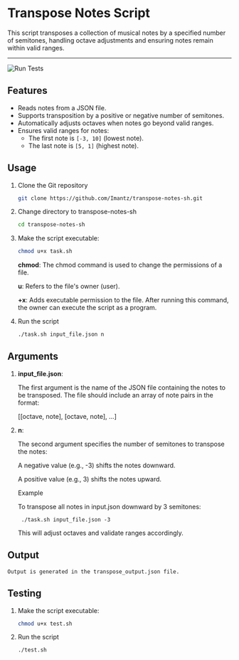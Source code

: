 # Transpose Notes Script

This script transposes a collection of musical notes by a specified number of
semitones, handling octave adjustments and ensuring notes remain within valid
ranges.

---
![Run Tests](https://github.com/Imantz/transpose-notes-sh/actions/workflows/test.yml/badge.svg)

## Features

- Reads notes from a JSON file.
- Supports transposition by a positive or negative number of semitones.
- Automatically adjusts octaves when notes go beyond valid ranges.
- Ensures valid ranges for notes:
  - The first note is `[-3, 10]` (lowest note).
  - The last note is `[5, 1]` (highest note).

## Usage
1. Clone the Git repository
    ```bash
    git clone https://github.com/Imantz/transpose-notes-sh.git
    ```
2. Change directory to transpose-notes-sh 
    ```bash
    cd transpose-notes-sh
    ```
3. Make the script executable:
   ```bash
   chmod u+x task.sh
   ```

    **chmod**: The chmod command is used to change the permissions of a file.

    **u**: Refers to the file's owner (user).

    **+x**: Adds executable permission to the file. After running this command, the owner can execute the script as a program.

4. Run the script
   ```bash
   ./task.sh input_file.json n
   ```

## Arguments

1. **input_file.json**:

    The first argument is the name of the JSON file containing the notes to be transposed. The file should include an array of note pairs in the format:

    [[octave, note], [octave, note], ...]

2. **n**:

    The second argument specifies the number of semitones to transpose the notes:

    A negative value (e.g., -3) shifts the notes downward.

    A positive value (e.g., 3) shifts the notes upward.

    Example

    To transpose all notes in input.json downward by 3 semitones:

        ./task.sh input_file.json -3

    This will adjust octaves and validate ranges accordingly.

## Output

    Output is generated in the transpose_output.json file.

## Testing

1. Make the script executable:
   ```bash
   chmod u+x test.sh
   ```
2. Run the script
   ```bash
   ./test.sh
   ```
   